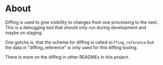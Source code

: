 # About

Diffing is used to give visibility to changes from one processing to the next.
This is a debugging tool that should only run during development and maybe on staging.

One gotcha is, that the schema for diffing is called `diffing_reference` but the data in "diffing_reference" is only used for this diffing tooling.

There is more on the diffing in other READMEs in this project.
